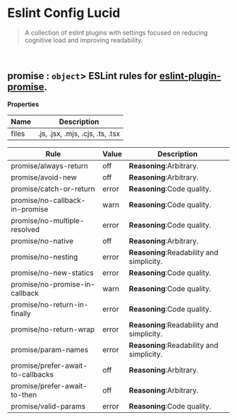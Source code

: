 # Eslint Config Lucid

> A collection of eslint plugins with settings focused on reducing cognitive load and improving readability.


<br><a name="promise"></a>

## promise : <code>object</code>> ESLint rules for [eslint-plugin-promise](https://www.npmjs.com/package/eslint-plugin-promise).

**Properties**

| Name | Description |
| --- | --- |
| files | .js, .jsx, .mjs, .cjs, .ts, .tsx |

| Rule | Value | Description |
| --- | --- | --- |
| promise/always-return | off |   **Reasoning**:Arbitrary. |
| promise/avoid-new | off |   **Reasoning**:Arbitrary. |
| promise/catch-or-return | error |   **Reasoning**:Code quality. |
| promise/no-callback-in-promise | warn |   **Reasoning**:Code quality. |
| promise/no-multiple-resolved | error |   **Reasoning**:Code quality. |
| promise/no-native | off |   **Reasoning**:Arbitrary. |
| promise/no-nesting | error |   **Reasoning**:Readability and simplicity. |
| promise/no-new-statics | error |   **Reasoning**:Code quality. |
| promise/no-promise-in-callback | warn |   **Reasoning**:Code quality. |
| promise/no-return-in-finally | error |   **Reasoning**:Code quality. |
| promise/no-return-wrap | error |   **Reasoning**:Readability and simplicity. |
| promise/param-names | error |   **Reasoning**:Readability and simplicity. |
| promise/prefer-await-to-callbacks | off |   **Reasoning**:Arbitrary. |
| promise/prefer-await-to-then | off |   **Reasoning**:Arbitrary. |
| promise/valid-params | error |   **Reasoning**:Code quality. |
